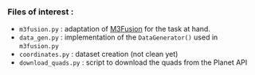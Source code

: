 ### Files of interest : 
- `m3fusion.py` : adaptation of [M3Fusion](https://hal.archives-ouvertes.fr/hal-01931466/document) for the task at hand.
- `data_gen.py` : implementation of the `DataGenerator()` used in `m3fusion.py`
- `coordinates.py` : dataset creation (not clean yet)
- `download_quads.py` : script to download the quads from the Planet API
